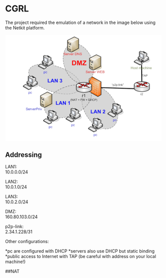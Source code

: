 # CGRL
The project required the emulation of a network in the image below using the Netkit platform.


![Image of Network](https://raw.githubusercontent.com/v2-dev/cgrl/master/network.png)


## Addressing 

LAN1:	
  10.0.0.0/24	

LAN2:	
  10.0.1.0/24	
  
LAN3:	
  10.0.2.0/24	
  
DMZ:	
  160.80.103.0/24	
  
p2p-­link:	
  2.34.1.228/31	

Other configurations:
 
*pc are configured with DHCP
*servers also use DHCP but static binding 
*public access to Internet with TAP (be careful with address on your local machine!)


##NAT 


